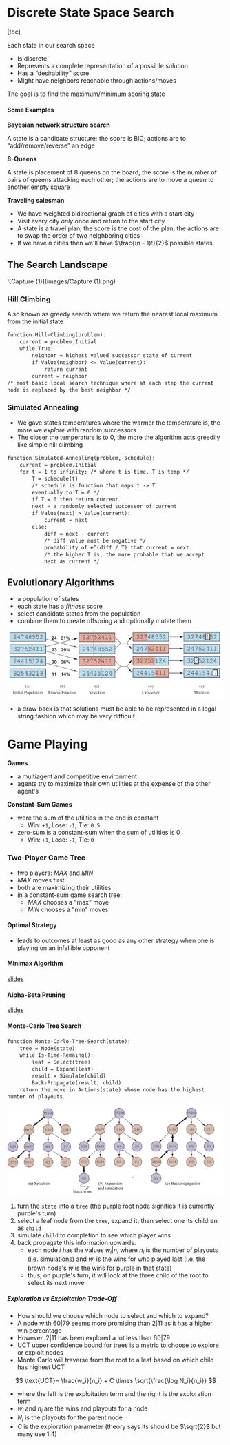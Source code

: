 # Discrete State Space Search

[toc]

Each state in our search space

- Is discrete
- Represents a complete representation of a possible solution
- Has a “desirability” score
- Might have neighbors reachable through actions/moves

The goal is to find the maximum/minimum scoring state

#### Some Examples

**Bayesian network structure search**

A state is a candidate structure; the score is BIC; actions are to “add/remove/reverse” an edge

**8-Queens**

A state is placement of 8 queens on the board; the score is the number of pairs of queens attacking each other; the actions are to move a queen to another empty square

**Traveling salesman**

- We have weighted bidirectional graph of cities with a start city
- Visit every city *only* once and return to the start city
- A state is a travel plan; the score is the cost of the plan; the actions are to swap the order of two neighboring cities
- If we have $n$ cities then we'll have $\frac{(n - 1)!}{2}$ possible states

## The Search Landscape

![Capture (1)](images/Capture (1).png)

### Hill Climbing

Also known as greedy search where we return the nearest local maximum from the initial state

```pseudocode
function Hill-Climbing(problem):
	current = problem.Initial
	while True:
		neighbor = highest valued successor state of current
		if Value(neighbor) <= Value(current):
			return current
        current = neighbor
/* most basic local search technique where at each step the current node is replaced by the best neighbor */
```

### Simulated Annealing

- We gave states temperatures where the warmer the temperature is, the more we *explore* with random successors
- The closer the temperature is to 0, the more the algorithm acts greedily like simple hill climbing

```pseudocode
function Simulated-Annealing(problem, schedule):
	current = problem.Initial
	for t = 1 to infinity: /* where t is time, T is temp */
		T = schedule(t) 
		/* schedule is function that maps t -> T
        eventually to T = 0 */
		if T = 0 then return current
		next = a randomly selected successor of current
		if Value(next) > Value(current):
			current = next
        else:
        	diff = next - current
        	/* diff value must be negative */
        	probability of e^(diff / T) that current = next
        	/* the higher T is, the more probable that we accept
        	next as current */
```

## Evolutionary Algorithms

- a population of states
- each state has a *fitness* score
- select candidate states from the population
- combine them to create offspring and optionally mutate them

![image-20230207144728192](images/image-20230207144728192.png)

* a draw back is that solutions must be able to be represented in a legal string fashion which may be very difficult

# Game Playing

**Games**

* a multiagent and competitive environment
* agents try to maximize their own utilities at the expense of the other agent's

**Constant-Sum Games**

- were the sum of the utilities in the end is constant
  - Win: `+1`, Lose: `-1`, Tie: `0.5`
- zero-sum is a constant-sum when the sum of utilities is 0 
  - Win: `+1`, Lose: `-1`, Tie: `0`

### Two-Player Game Tree

- two players: *MAX* and *MIN*
- *MAX* moves first
- both are maximizing their utilities
- in a constant-sum game search tree:
  - *MAX* chooses a "max" move
  - *MIN* chooses a "min" moves

#### Optimal Strategy

- leads to outcomes at least as good as any other strategy when one is playing on an infallible opponent

#### Minimax Algorithm

[slides](https://github.com/CS581/CS581-S23/blob/main/slides/3-search.pdf)

#### Alpha-Beta Pruning

[slides](https://github.com/CS581/CS581-S23/blob/main/slides/3-search.pdf)

#### Monte-Carlo Tree Search

```pseudocode
function Monte-Carlo-Tree-Search(state):
	tree = Node(state)
	while Is-Time-Remaing():
		leaf = Select(tree)
		child = Expand(leaf)
		result = Simulate(child)
		Back-Propagate(result, child)
	return the move in Actions(state) whose node has the highest number of playouts
```

![image-20230209142117003](images/image-20230209142117003.png)

1. turn the `state` into a `tree` (the purple root node signifies it is currently purple's turn)
2. select a leaf node from the `tree`, expand it, then select one its children as `child`
3. simulate `child` to completion to see which player wins
4. back propagate this information upwards:
   - each node $i$ has the values $w_i | n_i$ where $n_i$ is the number of playouts (i.e. simulations) and $w_i$ is the wins for who played last (i.e. the brown node's $w$ is the wins for purple in that state)
   - thus, on purple's turn, it will look at the three child of the root to select its next move

##### Exploration vs Exploitation Trade-Off

- How should we choose which node to select and which to expand?
- A node with $60|79$ seems more promising than  $2|11$ as it has a higher win percentage
- However,  $2|11$ has been explored a lot less than $60|79$ 
- UCT upper confidence bound for trees is a metric to choose to explore or exploit nodes
- Monte Carlo will traverse from the root to a leaf based on which child has highest UCT

$$
\text{UCT}= \frac{w_i}{n_i} + C \times \sqrt{\frac{\log N_i}{n_i}}
$$

* where the left is the exploitation term and the right is the exploration term
* $w_i$ and $n_i$ are the wins and playouts for a node
* $N_i$ is the playouts for the parent node
* $C$ is the exploration parameter (theory says its should be $\sqrt{2}$ but many use $1.4$)

